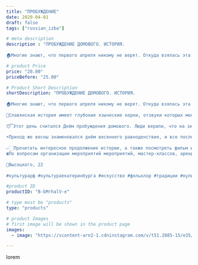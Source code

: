 ```yaml
---
title: "ПРОБУЖДЕНИЕ"
date: 2020-04-01
draft: false
tags: ["russian_izba"]

# meta description
description : "ПРОБУЖДЕНИЕ ДОМОВОГО. ИСТОРИЯ.
⠀
🏠Многие знают, что первого апреля никому не верят. Откуда взялась эта поговорка? Ведь любая пословица имеет под собой какую-то "

# product Price
price: "20.00"
priceBefore: "25.00"

# Product Short Description
shortDescription: "ПРОБУЖДЕНИЕ ДОМОВОГО. ИСТОРИЯ.
⠀
🏠Многие знают, что первого апреля никому не верят. Откуда взялась эта поговорка? Ведь любая пословица имеет под собой какую-то основу, и чтобы выяснить какую, надо погрузиться в прошлое.
⠀
🌱Славянская история имеет глубокие языческие корни, отзвуки которых можно наблюдать и сегодня. Например, в тех же пословицах, поговорках, поверьях и приметах. 1 апреля древние славяне отмечали один занятный праздник. Скорее, даже не праздник, а некий рубеж.
⠀
😴Этот день считался Днём пробуждения домового. Люди верили, что на зиму он, подобно многим животным и духам, впадал в спячку и просыпался лишь изредка, чтобы сделать необходимую работу по дому. Спал домовой ровно до того времени, когда уже весна полностью вступит в свои права.
⠀
☀Приход же весны знаменовался днём весеннего равноденствия, и все последующие дни вплоть до 1 апреля были днями встречи весны. Первого же числа весна приходила окончательно и бесповоротно, и главный дух-хранитель очага — домовой — должен был проснуться, чтобы навести порядок в доме.
⠀
👉🏻Прочитать интересное продолжение истории, а также посмотреть фильм и мультфильм о домовом можно на странице Вконтакте Центра культуры «Молодёжный» или в Инстаграм: @ck_molodezhniy ⠀
☎По вопросам организации мероприятий мероприятий, мастер-классов, аренды экспонатов и костюмов звоните по номеру: 8 965 535 00 95, 347-25-49, 8 904 383 26 64.
⠀
📍Высоцкого, 22
⠀
#культурарф #культураекатеринбурга #искусство #фольклор #традиции #культура #этностиль #этнос #традиционнаяодежда #национальнаяодежда #Россия #народныйкостюм #этнография #хоровод #вечерка #народныезабывы #фольклорныйансамбль #екатеринбург"

#product ID
productID: "B-bMrhalV-e"

# type must be "products"
type: "products"

# product Images
# first image will be shown in the product page
images:
  - image: "https://scontent-arn2-1.cdninstagram.com/v/t51.2885-15/e35/91933611_586617365273491_8121373750782265963_n.jpg?_nc_ht=scontent-arn2-1.cdninstagram.com&_nc_cat=107&_nc_ohc=E2lPGXf38IQAX-Zjher&se=8&tp=1&oh=09eb2cfa52485fa89086e4ad142dd93a&oe=6051A14B&ig_cache_key=MjI3NzQ2OTgwMzk0MTAyNzc0Mg%3D%3D.2"

---
```

lorem
